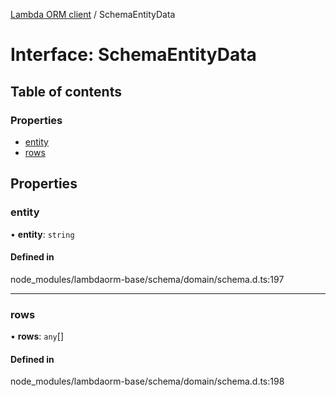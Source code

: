 [Lambda ORM client](../README.md) / SchemaEntityData

# Interface: SchemaEntityData

## Table of contents

### Properties

- [entity](SchemaEntityData.md#entity)
- [rows](SchemaEntityData.md#rows)

## Properties

### entity

• **entity**: `string`

#### Defined in

node_modules/lambdaorm-base/schema/domain/schema.d.ts:197

___

### rows

• **rows**: `any`[]

#### Defined in

node_modules/lambdaorm-base/schema/domain/schema.d.ts:198
